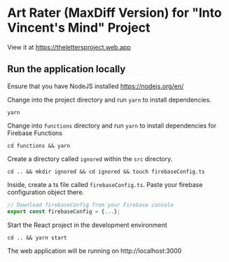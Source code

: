 # Art Rater (MaxDiff Version) for "Into Vincent's Mind" Project
View it at https://thelettersproject.web.app
## Run the application locally
Ensure that you have NodeJS installed https://nodejs.org/en/

Change into the project directory and run `yarn` to install dependencies.
```shell script
yarn
```

Change into `functions` directory and run `yarn` to install dependencies for Firebase Functions
```shell script
cd functions && yarn
```
Create a directory called `ignored` within the `src` directory.  
```shell script
cd .. && mkdir ignored && cd ignored && touch firebaseConfig.ts
```

Inside, create a ts file called `firebaseConfig.ts`. Paste your firebase configuration object there.
```typescript
// Download firebaseConfig from your Firebase console
export const firebaseConfig = {...};
```
Start the React project in the development environment
```shell script
cd .. && yarn start
```

The web application will be running on http://localhost:3000
